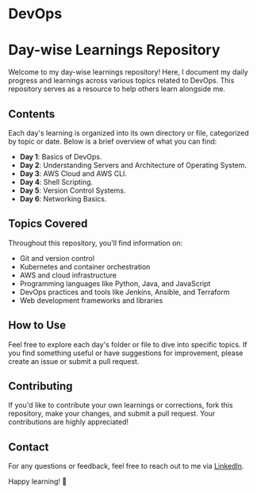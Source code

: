 # DevOps
# Day-wise Learnings Repository

Welcome to my day-wise learnings repository! Here, I document my daily progress and learnings across various topics related to DevOps. This repository serves as a resource to help others learn alongside me.

## Contents

Each day's learning is organized into its own directory or file, categorized by topic or date. Below is a brief overview of what you can find:

- **Day 1**: Basics of DevOps.
- **Day 2**: Understanding Servers and Architecture of Operating System.
- **Day 3**: AWS Cloud and AWS CLI.
- **Day 4**: Shell Scripting.
- **Day 5**: Version Control Systems.
- **Day 6**: Networking Basics.

## Topics Covered

Throughout this repository, you'll find information on:

- Git and version control
- Kubernetes and container orchestration
- AWS and cloud infrastructure
- Programming languages like Python, Java, and JavaScript
- DevOps practices and tools like Jenkins, Ansible, and Terraform
- Web development frameworks and libraries

## How to Use

Feel free to explore each day's folder or file to dive into specific topics. If you find something useful or have suggestions for improvement, please create an issue or submit a pull request.

## Contributing

If you'd like to contribute your own learnings or corrections, fork this repository, make your changes, and submit a pull request. Your contributions are highly appreciated!


## Contact

For any questions or feedback, feel free to reach out to me via [LinkedIn](www.linkedin.com/in/sumanth-kumar-puvvada-96600b222).

Happy learning! 🚀
